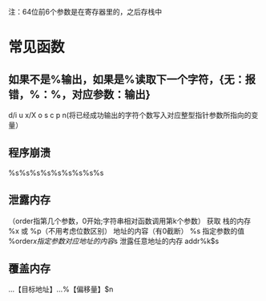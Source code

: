 ﻿
注：64位前6个参数是在寄存器里的，之后存栈中
# 常见函数
## 如果不是%输出，如果是%读取下一个字符，{无：报错，%：%，对应参数：输出}
d/i
u
x/X
o
s
c
p
n(将已经成功输出的字符个数写入对应整型指针参数所指向的变量）

## 程序崩溃

%s%s%s%s%s%s%s%s%s

## 泄露内存
（order指第几个参数，0开始;字符串相对函数调用第k个参数）
获取
栈的内存                                          %x     或     %p（不用考虑位数区别）
地址的内容（有0截断）                %s
指定参数的值                                  %order$x
指定参数对应地址的内容               %order$s
泄露任意地址的内存                       addr%k$s
## 覆盖内存
...【目标地址】...%【偏移量】$n

